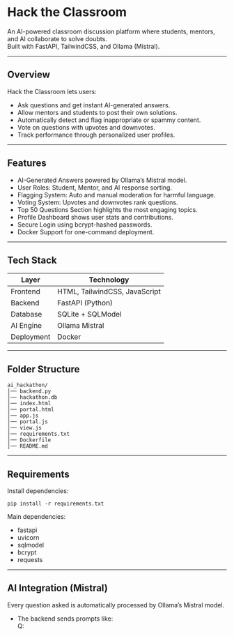 # Hack the Classroom

An AI-powered classroom discussion platform where students, mentors, and AI collaborate to solve doubts.  
Built with FastAPI, TailwindCSS, and Ollama (Mistral).

---

## Overview

Hack the Classroom lets users:
- Ask questions and get instant AI-generated answers.
- Allow mentors and students to post their own solutions.
- Automatically detect and flag inappropriate or spammy content.
- Vote on questions with upvotes and downvotes.
- Track performance through personalized user profiles.

---

## Features

- AI-Generated Answers powered by Ollama’s Mistral model.
- User Roles: Student, Mentor, and AI response sorting.
- Flagging System: Auto and manual moderation for harmful language.
- Voting System: Upvotes and downvotes rank questions.
- Top 50 Questions Section highlights the most engaging topics.
- Profile Dashboard shows user stats and contributions.
- Secure Login using bcrypt-hashed passwords.
- Docker Support for one-command deployment.

---

## Tech Stack

| Layer | Technology |
|-------|-------------|
| Frontend | HTML, TailwindCSS, JavaScript |
| Backend | FastAPI (Python) |
| Database | SQLite + SQLModel |
| AI Engine | Ollama Mistral |
| Deployment | Docker |

---

## Folder Structure

```
ai_hackathon/
│── backend.py
│── hackathon.db
│── index.html
│── portal.html
│── app.js
│── portal.js
│── view.js
│── requirements.txt
│── Dockerfile
│── README.md
```

---

## Requirements

Install dependencies:

```
pip install -r requirements.txt
```

Main dependencies:
- fastapi  
- uvicorn  
- sqlmodel  
- bcrypt  
- requests  

---

## AI Integration (Mistral)

Every question asked is automatically processed by Ollama’s Mistral model.

- The backend sends prompts like:  
  Q: <title>\n<body>\n\nAnswer:  
  to the local Ollama API endpoint:  
  http://localhost:11434/api/generate  
- Mistral generates a contextual, human-like answer.  
- If banned words are found, the system auto-flags and hides that question.

---

## Profile Page

Each profile displays:
- User’s name and email
- Total questions asked
- Total answers given
- Combined flags count
- List of all submitted questions (with visibility status)

---

## Docker Setup (Recommended)

Build Docker Image  
docker build -t hacktheclassroom .

Run the Container  
docker run -p 8000:8000 hacktheclassroom

This will:
- Start the Ollama server
- Preload the Mistral model
- Run FastAPI on port 8000

Access the Web App  
Visit: http://localhost:8000

You’ll see the login and registration page.  
Once logged in, you’ll access the AI Q&A portal.

---

## Local Development (Without Docker)

1. Install dependencies  
   pip install -r requirements.txt  

2. Start Ollama  
   ollama serve  
   ollama pull mistral  

3. Run FastAPI  
   uvicorn backend:app --reload  

Then open http://127.0.0.1:8000

---

## Environment Details

- Python ≥ 3.10  
- Ollama installed locally (https://ollama.ai)  
- Mistral model available (ollama pull mistral)

---

## Credits

"Empowering classrooms, one question at a time."

Built using:
- FastAPI for backend  
- TailwindCSS for frontend styling  
- Ollama Mistral for AI responses  
- Docker for easy deployment

---

## License

Licensed under the MIT License.  
You’re free to use, modify, and distribute — just give credit to Hack the Classroom.